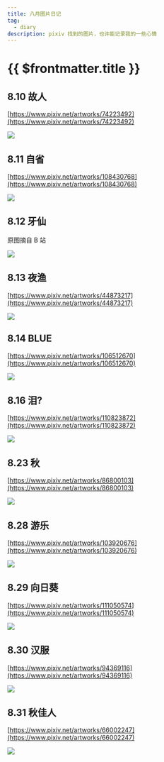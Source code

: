 ```yaml
---
title: 八月图片日记
tag:
  - diary
description: pixiv 找到的图片，也许能记录我的一些心情
---
```


# {{ $frontmatter.title }}

## 8.10 故人

[https://www.pixiv.net/artworks/74223492](https://www.pixiv.net/artworks/74223492)

<img src='https://raw.githubusercontent.com/shellRaining/img/main/2308/p10.jpg'>

## 8.11 自省

[https://www.pixiv.net/artworks/108430768](https://www.pixiv.net/artworks/108430768)

<img src='https://raw.githubusercontent.com/shellRaining/img/main/2308/p11.jpg'>

## 8.12 牙仙

原图摘自 B 站

<img src='https://raw.githubusercontent.com/shellRaining/img/main/2308/p12.jpg'>

## 8.13 夜渔

[https://www.pixiv.net/artworks/44873217](https://www.pixiv.net/artworks/44873217)

<img src='https://raw.githubusercontent.com/shellRaining/img/main/2308/p13.jpg'>

## 8.14 BLUE

[https://www.pixiv.net/artworks/106512670](https://www.pixiv.net/artworks/106512670)

<img src='https://raw.githubusercontent.com/shellRaining/img/main/2308/p14.jpg'>

## 8.16 泪?

[https://www.pixiv.net/artworks/110823872](https://www.pixiv.net/artworks/110823872)

<img src='https://raw.githubusercontent.com/shellRaining/img/main/2308/p16.jpg'>

## 8.23 秋

[https://www.pixiv.net/artworks/86800103](https://www.pixiv.net/artworks/86800103)

<img src='https://raw.githubusercontent.com/shellRaining/img/main/2308/p23.jpg'>

## 8.28 游乐

[https://www.pixiv.net/artworks/103920676](https://www.pixiv.net/artworks/103920676)

<img src='https://raw.githubusercontent.com/shellRaining/img/main/2308/p28.jpg'>

## 8.29 向日葵

[https://www.pixiv.net/artworks/111050574](https://www.pixiv.net/artworks/111050574)

<img src='https://raw.githubusercontent.com/shellRaining/img/main/2308/p29_2.jpg'>

## 8.30 汉服

[https://www.pixiv.net/artworks/94369116](https://www.pixiv.net/artworks/94369116)

<img src='https://raw.githubusercontent.com/shellRaining/img/main/2308/p30.jpg'>

## 8.31 秋佳人

[https://www.pixiv.net/artworks/66002247](https://www.pixiv.net/artworks/66002247)

<img src='https://raw.githubusercontent.com/shellRaining/img/main/2308/p31.jpg'>
